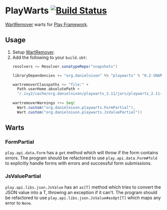 # PlayWarts [![Build Status](https://travis-ci.org/danielnixon/playwarts.svg?branch=master)](https://travis-ci.org/danielnixon/playwarts)

[WartRemover](https://github.com/typelevel/wartremover) warts for [Play Framework](https://www.playframework.com/).

## Usage

1. Setup [WartRemover](https://github.com/typelevel/wartremover).
2. Add the following to your `build.sbt`:
    ```scala
    resolvers += Resolver.sonatypeRepo("snapshots")
    
    libraryDependencies += "org.danielnixon" %% "playwarts" % "0.2-SNAPSHOT"
    
    wartremoverClasspaths += "file:" +
      Path.userHome.absolutePath +
      "/.ivy2/cache/org.danielnixon/playwarts_2.11/jars/playwarts_2.11-0.2-SNAPSHOT.jar"
      
    wartremoverWarnings ++= Seq(
      Wart.custom("org.danielnixon.playwarts.FormPartial"),
      Wart.custom("org.danielnixon.playwarts.JsValuePartial"))
    ```

## Warts

### FormPartial

`play.api.data.Form` has a `get` method which will throw if the form contains
errors. The program should be refactored to use `play.api.data.Form#fold` to
explicitly handle forms with errors and successful form submissions.

### JsValuePartial

`play.api.libs.json.JsValue` has an `as[T]` method which tries to convert the JSON
value into a T, throwing an exception if it can't. The program should be refactored to use `play.api.libs.json.JsValue#asOpt[T]` which maps any error to `None`.

